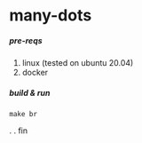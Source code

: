 # many-dots

##### pre-reqs

1. linux (tested on ubuntu 20.04)
2. docker


##### build & run

`make br`


.
.
fin


